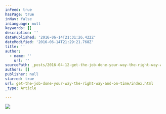 ```yaml
---
inFeed: true
hasPage: true
inNav: false
inLanguage: null
keywords: []
description: ''
datePublished: '2016-06-14T21:31:26.422Z'
dateModified: '2016-06-14T21:29:21.768Z'
title: ''
author:
  - name: ''
    url: ''
sourcePath: _posts/2016-04-12-get-the-job-done-your-way-the-right-way-and-on-time.md
authors: []
publisher: null
starred: true
url: get-the-job-done-your-way-the-right-way-and-on-time/index.html
_type: Article

---
```

![](https://the-grid-user-content.s3-us-west-2.amazonaws.com/a77e940c-1b06-417f-86d2-9195aaf4f126.jpg)
